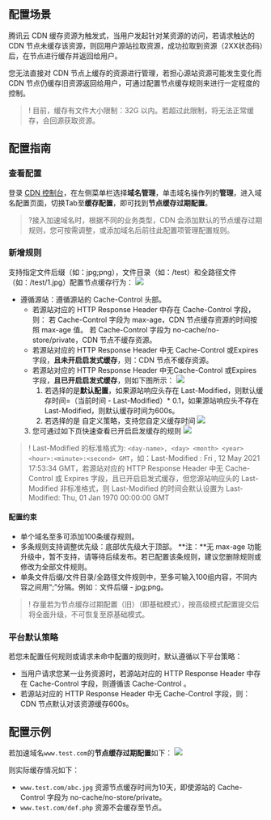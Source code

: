 ## 配置场景

腾讯云 CDN 缓存资源为触发式，当用户发起针对某资源的访问，若请求触达的 CDN 节点未缓存该资源，则回用户源站拉取资源，成功拉取到资源（2XX状态码）后，在节点进行缓存并返回给用户。

您无法直接对 CDN 节点上缓存的资源进行管理，若担心源站资源可能发生变化而 CDN 节点仍缓存旧资源返回给用户，可通过配置节点缓存规则来进行一定程度的控制。

> ! 目前，缓存有文件大小限制：32G 以内。若超过此限制，将无法正常缓存，会回源获取资源。

## 配置指南

### 查看配置

登录 [CDN 控制台](https://console.cloud.tencent.com/cdn)，在左侧菜单栏选择**域名管理**，单击域名操作列的**管理**，进入域名配置页面，切换Tab至**缓存配置**，即可找到**节点缓存过期配置**。


>?接入加速域名时，根据不同的业务类型，CDN 会添加默认的节点缓存过期规则，您可按需调整，或添加域名后前往此配置项管理配置规则。



### 新增规则

支持指定文件后缀（如：jpg;png），文件目录（如：/test）和全路径文件（如：/test/1.jpg）配置节点缓存行为：
![](https://qcloudimg.tencent-cloud.cn/raw/46b4f1d6f84c23a6fad644ea595c15fd.png)
- 遵循源站：遵循源站的 Cache-Control 头部。
	- 若源站对应的 HTTP Response Header 中存在 Cache-Control 字段，则：
	若 Cache-Control 字段为 max-age，CDN 节点缓存资源的时间按照 max-age 值。
  若 Cache-Control 字段为 no-cache/no-store/private，CDN 节点不缓存资源。
	- 若源站对应的 HTTP Response Header 中无 Cache-Control 或Expires字段，**且未开启启发式缓存**，则：CDN 节点不缓存资源。
	- 若源站对应的 HTTP Response Header 中无Cache-Control 或Expires字段，**且已开启启发式缓存**，则如下图所示：
![](https://qcloudimg.tencent-cloud.cn/raw/cb8ab0e4837be8d87bee3f13d33f4abb.png)
		1. 若选择的是**默认配置**，如果源站响应头存在 Last-Modified，则默认缓存时间=（当前时间 - Last-Modified）* 0.1，如果源站响应头不存在 Last-Modified，则默认缓存时间为600s。
		2. 若选择的是 自定义策略，支持您自定义缓存时间
![](https://qcloudimg.tencent-cloud.cn/raw/66e03b245de020e865cefb51b440eb36.png)
	 3. 您可通过如下页快速查看已开启启发缓存的规则
![](https://qcloudimg.tencent-cloud.cn/raw/a4d3308f00956f4c0f9437036971f5d9.png)
>! Last-Modified 的标准格式为: `<day-name>, <day> <month> <year> <hour>:<minute>:<second> GMT`，如：Last-Modified : Fri , 12 May 2021 17:53:34 GMT，若源站对应的 HTTP Response Header 中无 Cache-Control 或 Expires 字段，且已开启启发式缓存，但您源站响应头的 Last-Modified 非标准格式，则 Last-Modified 的时间会默认设置为
 Last-Modified: Thu, 01 Jan 1970 00:00:00 GMT


#### 配置约束

- 单个域名至多可添加100条缓存规则。
- 多条规则支持调整优先级：底部优先级大于顶部。
  **注：**无 max-age 功能升级中，暂不支持，请等待后续发布。若已配置该条规则，建议您删除规则或修改为全部文件规则。
- 单条文件后缀/文件目录/全路径文件规则中，至多可输入100组内容，不同内容之间用“;”分隔。例如：文件后缀 - jpg;png。

> ! 存量若为节点缓存过期配置（旧）（即基础模式），按高级模式配置提交后将全面升级，不可恢复至原基础模式。



### 平台默认策略

若您未配置任何规则或请求未命中配置的规则时，默认遵循以下平台策略：

- 当用户请求您某一业务资源时，若源站对应的 HTTP Response Header 中存在 Cache-Control 字段，则遵循该 Cache-Control 。
- 若源站对应的 HTTP Response Header 中无 Cache-Control 字段，则：CDN 节点默认对该资源缓存600s。

## 配置示例

若加速域名`www.test.com`的**节点缓存过期配置**如下：
![](https://main.qcloudimg.com/raw/1dee0887ea661f0c49c3006f0f7fe75f.png)

则实际缓存情况如下：

- `www.test.com/abc.jpg` 资源节点缓存时间为10天，即使源站的 Cache-Control 字段为 no-cache/no-store/private。
- `www.test.com/def.php` 资源不会缓存至节点。
